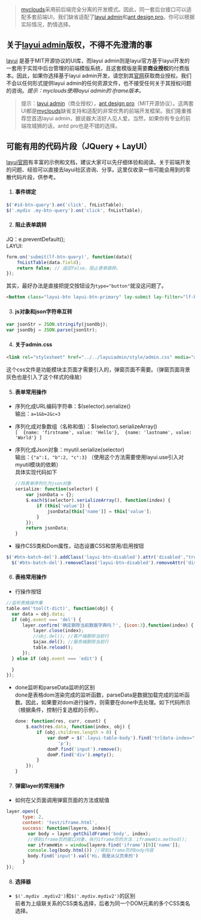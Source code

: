 >[myclouds](https://gitee.com/osworks/MyClouds)采用前后端完全分离的开发模式。因此，同一套后台接口可以适配多套前端UI，我们缺省适配了[layui admin](https://www.layui.com/admin/)和[ant design pro](https://pro.ant.design/index-cn)。你可以根据实际情况，酌情选择。

## 关于[layui admin](https://www.layui.com/admin/)版权，不得不先澄清的事
[layui](https://www.layui.com) 是基于MIT开源协议的UI库，而layui admin则是layui官方基于layui开发的一套用于实现中后台管理的前端模版系统，且这套模版是需要**商业授权**的付费版本。因此，如果你选择基于layui admin开发，请您到其[官网](https://www.layui.com/admin/)获取商业授权。我们不会以任何形式提供layui admin的任何资源文件，也不接受任何关于其授权问题的咨询。*提示：myclouds使用layui admin的 iframe版本。*
> 提示：[layui admin](https://www.layui.com/admin/)（商业授权），[ant design pro](https://pro.ant.design/index-cn)（MIT开源协议）。这两套UI都是[myclouds](https://gitee.com/osworks/MyClouds)缺省支持和适配的非常优秀的前端开发框架。我们隆重推荐您首选layui admin，据说器大活好人见人爱。当然，如果你有专业的前端攻城狮的话，antd pro也是不错的选择。

## 可能有用的代码片段（JQuery + LayUI）
[layui官网](https://www.layui.com)有丰富的示例和文档，建议大家可以先仔细体验和阅读。关于前端开发的问题、经验可以直接去layui社区咨询、分享。这里仅收录一些可能会用到的零散代码片段，供参考。

1. #### 事件绑定
``` javascript
$('#id-btn-query').on('click', fnListTable);  
$('.mydiv .my-btn-query').on('click', fnListTable);
```
2. #### 阻止表单跳转
JQ：e.preventDefault();  
LAYUI:  
``` javascript
form.on('submit(lf-btn-query)', function(data){
	fnListTable(data.field);
	return false; // 返回false，阻止表单跳转。
});
```
其实，最好办法是直接把提交按钮设为`type="button"`就没这问题了。
``` html
<button class="layui-btn layui-btn-primary" lay-submit lay-filter="lf-btn-query" type="button">
```

3. #### js对象和json字符串互转
``` javascript
var jsonStr = JSON.stringify(jsonObj);
var jsonObj = JSON.parse(jsonStr);
```
4. #### 关于admin.css
``` html
<link rel="stylesheet" href="../../layuiadmin/style/admin.css" media="all">
```
这个css文件是功能模块主页面才需要引入的，弹窗页面不需要。（弹窗页面背景灰色也是引入了这个样式的缘故）

5. #### 表单常用操作
  - 序列化成URL编码字符串：$(selector).serialize()  
     输出：`a=1&b=2&c=3`

  - 序列化成对象数组（名称和值）：$(selector).serializeArray()  
		```
		[ 
		  {name: 'firstname', value: 'Hello'}, 
		  {name: 'lastname', value: 'World'}
		]
		```

  - 序列化成Json对象：myutil.serialize(selector)  
    输出：`{"a":1, "b":2, "c":3}`  （使用这个方法需要使用layui.use引入对myutil模块的依赖）  
	具体实现代码如下  
	``` javascript
	//将表单序列化为json对象
	serialize: function(selector) {
		var jsonData = {};
		$.each($(selector).serializeArray(), function(index) {
			if (this['value']) {
				jsonData[this['name']] = this['value'];
			}
		});
		return jsonData;
	}
	```

  - 操作CSS类和Dom属性，动态设置CSS和禁用/启用按钮
   ``` javascript
   $('#btn-batch-del').addClass('layui-btn-disabled').attr('disabled',"true");
	 $('#btn-batch-del').removeClass('layui-btn-disabled').removeAttr('disabled');
   ```
   
6. #### 表格常用操作
  - 行操作按钮
  ``` javascript
  //监听表格操作集
  table.on('tool(t-dict)', function(obj) {
  	var data = obj.data;
  	if (obj.event === 'del') {
  		layer.confirm('确定删除当前数据字典吗？', {icon:3},function(index) {
  			layer.close(index);
			//obj.del(); //客户端删除当前行
			$ajax.del(); //服务端删除当前行
			table.reload();
  		});
  	} else if (obj.event === 'edit') {
		
  	}
  });
  ```

 - done监听和parseData监听的区别  
   done是表格dom渲染完成的监听函数，parseData是数据加载完成的监听函数。因此，如果要对dom进行操作，则需要在done中去处理。如下代码所示（根据条件，控制行复选框的示例）。
	``` javascript
	done: function(res, curr, count) {
		$.each(res.data, function(index, obj) {
			if (obj.children.length > 0) {
				var domP = $('.layui-table-body').find('tr[data-index="' + obj.lay_table_index + '"]').find('td:first').find(
					'p');
				domP.find('input').remove();
				domP.find('div').empty();
			}
		});
	}
	```

7. #### 弹窗layer的常用操作
  - 如何在父页面调用弹窗页面的方法或赋值
``` javascript
layer.open({
	  type: 2,
	  content: 'test/iframe.html',
	  success: function(layero, index){
		var body = layer.getChildFrame('body', index);
		//得到iframe页的窗口对象，执行iframe页的方法：iframeWin.method();
		var iframeWin = window[layero.find('iframe')[0]['name']];
		console.log(body.html()) //得到iframe页的body内容
		body.find('input').val('Hi，我是从父页来的')
	  }
});      
```
8. #### 选择器
  - `$('.mydiv .mydiv2')`和`$('.mydiv.mydiv2')`的区别  
	   前者为上级联关系的CSS类名选择，后者为同一个DOM元素的多个CSS类名选择。